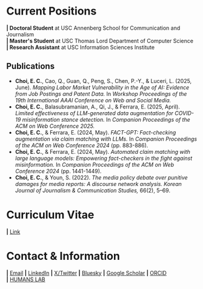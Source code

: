 # Current Positions
**| Doctoral Student** at USC Annenberg School for Communication and Journalism  
**| Master's Student** at USC Thomas Lord Department of Computer Science  
**| Research Assistant** at USC Information Sciences Institute  

## Publications

- **Choi, E. C.**, Cao, Q., Guan, Q., Peng, S., Chen, P.-Y., & Luceri, L. (2025, June). *Mapping Labor Market Vulnerability in the Age of AI: Evidence from Job Postings and Patent Data.* In *Workshop Proceedings of the 19th International AAAI Conference on Web and Social Media.*
- **Choi, E. C.**, Balasubramanian, A., Qi, J., & Ferrara, E. (2025, April). *Limited effectiveness of LLM-generated data augmentation for COVID-19 misinformation stance detection.* In *Companion Proceedings of the ACM on Web Conference 2025.*
- **Choi, E. C.**, & Ferrara, E. (2024, May). *FACT-GPT: Fact-checking augmentation via claim matching with LLMs.* In *Companion Proceedings of the ACM on Web Conference 2024* (pp. 883-886).
- **Choi, E. C.**, & Ferrara, E. (2024, May). *Automated claim matching with large language models: Empowering fact-checkers in the fight against misinformation.* In *Companion Proceedings of the ACM on Web Conference 2024* (pp. 1441-1449).
- **Choi, E. C.**, & Youn, S. (2022). *The media policy debate over punitive damages for media reports: A discourse network analysis.* *Korean Journal of Journalism & Communication Studies,* 66(2), 5–69.

# Curriculum Vitae
**|** [Link](https://docs.google.com/document/d/1z0zALj-IU4v2fW0QycLZ9JZDCmYP-Y_J/view)

# Contact & Information
**|** [Email](mailto:euncheol@usc.edu)
**|** [LinkedIn](https://www.linkedin.com/in/eun-cheol-choi-annenberg/)
**|** [X/Twitter](https://x.com/Eun_Cheol_Choi)
**|** [Bluesky](https://bsky.app/profile/euncheolchoi.bsky.social)
**|** [Google Scholar](https://scholar.google.com/citations?user=bQpF9q8AAAAJ&hl=en&oi=ao)
**|** [ORCID](https://orcid.org/0000-0003-0861-1343)  
**|** [HUMANS LAB](http://www.emilio.ferrara.name/)
